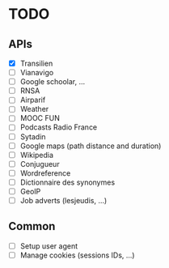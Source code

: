# TODO

## APIs

- [x] Transilien
- [ ] Vianavigo
- [ ] Google schoolar, ...
- [ ] RNSA
- [ ] Airparif
- [ ] Weather
- [ ] MOOC FUN
- [ ] Podcasts Radio France
- [ ] Sytadin
- [ ] Google maps (path distance and duration)
- [ ] Wikipedia
- [ ] Conjugueur
- [ ] Wordreference
- [ ] Dictionnaire des synonymes
- [ ] GeoIP
- [ ] Job adverts (lesjeudis, ...)

## Common

- [ ] Setup user agent
- [ ] Manage cookies (sessions IDs, ...)
